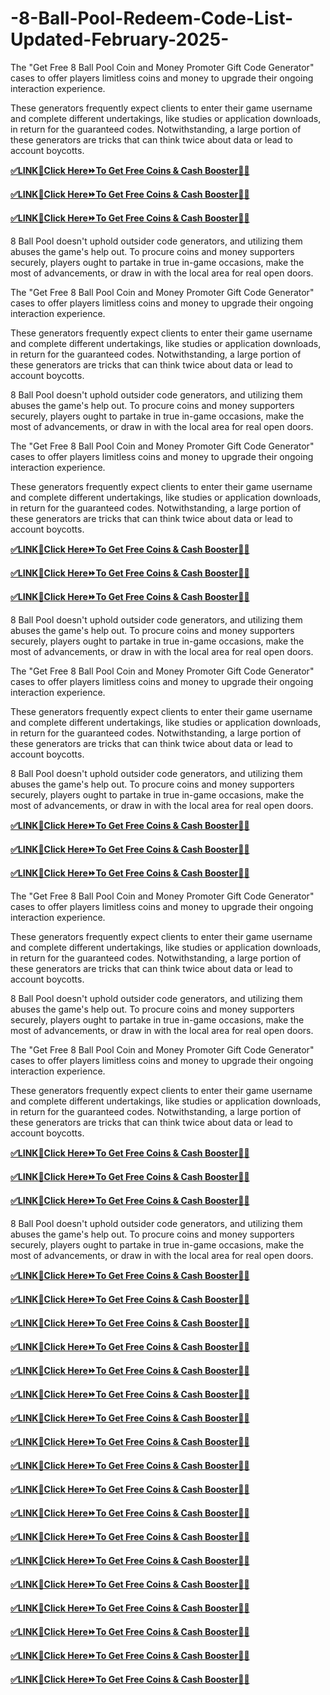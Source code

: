 # -8-Ball-Pool-Redeem-Code-List-Updated-February-2025-


The "Get Free 8 Ball Pool Coin and Money Promoter Gift Code Generator" cases to offer players limitless coins and money to upgrade their ongoing interaction experience.

These generators frequently expect clients to enter their game username and complete different undertakings, like studies or application downloads, in return for the guaranteed codes. Notwithstanding, a large portion of these generators are tricks that can think twice about data or lead to account boycotts.

**[✅LINK📲Click Here⏩To Get Free Coins & Cash Booster🔶🔷](https://tinyurl.com/h8ba248ballpol)**

**[✅LINK📲Click Here⏩To Get Free Coins & Cash Booster🔶🔷](https://tinyurl.com/h8ba248ballpol)**

**[✅LINK📲Click Here⏩To Get Free Coins & Cash Booster🔶🔷](https://tinyurl.com/h8ba248ballpol)**

8 Ball Pool doesn't uphold outsider code generators, and utilizing them abuses the game's help out. To procure coins and money supporters securely, players ought to partake in true in-game occasions, make the most of advancements, or draw in with the local area for real open doors.

The "Get Free 8 Ball Pool Coin and Money Promoter Gift Code Generator" cases to offer players limitless coins and money to upgrade their ongoing interaction experience.

These generators frequently expect clients to enter their game username and complete different undertakings, like studies or application downloads, in return for the guaranteed codes. Notwithstanding, a large portion of these generators are tricks that can think twice about data or lead to account boycotts.

8 Ball Pool doesn't uphold outsider code generators, and utilizing them abuses the game's help out. To procure coins and money supporters securely, players ought to partake in true in-game occasions, make the most of advancements, or draw in with the local area for real open doors.


The "Get Free 8 Ball Pool Coin and Money Promoter Gift Code Generator" cases to offer players limitless coins and money to upgrade their ongoing interaction experience.

These generators frequently expect clients to enter their game username and complete different undertakings, like studies or application downloads, in return for the guaranteed codes. Notwithstanding, a large portion of these generators are tricks that can think twice about data or lead to account boycotts.

**[✅LINK📲Click Here⏩To Get Free Coins & Cash Booster🔶🔷](https://tinyurl.com/h8ba248ballpol)**

**[✅LINK📲Click Here⏩To Get Free Coins & Cash Booster🔶🔷](https://tinyurl.com/h8ba248ballpol)**

**[✅LINK📲Click Here⏩To Get Free Coins & Cash Booster🔶🔷](https://tinyurl.com/h8ba248ballpol)**

8 Ball Pool doesn't uphold outsider code generators, and utilizing them abuses the game's help out. To procure coins and money supporters securely, players ought to partake in true in-game occasions, make the most of advancements, or draw in with the local area for real open doors.



The "Get Free 8 Ball Pool Coin and Money Promoter Gift Code Generator" cases to offer players limitless coins and money to upgrade their ongoing interaction experience.

These generators frequently expect clients to enter their game username and complete different undertakings, like studies or application downloads, in return for the guaranteed codes. Notwithstanding, a large portion of these generators are tricks that can think twice about data or lead to account boycotts.

8 Ball Pool doesn't uphold outsider code generators, and utilizing them abuses the game's help out. To procure coins and money supporters securely, players ought to partake in true in-game occasions, make the most of advancements, or draw in with the local area for real open doors.


**[✅LINK📲Click Here⏩To Get Free Coins & Cash Booster🔶🔷](https://tinyurl.com/h8ba248ballpol)**

**[✅LINK📲Click Here⏩To Get Free Coins & Cash Booster🔶🔷](https://tinyurl.com/h8ba248ballpol)**

**[✅LINK📲Click Here⏩To Get Free Coins & Cash Booster🔶🔷](https://tinyurl.com/h8ba248ballpol)**

The "Get Free 8 Ball Pool Coin and Money Promoter Gift Code Generator" cases to offer players limitless coins and money to upgrade their ongoing interaction experience.

These generators frequently expect clients to enter their game username and complete different undertakings, like studies or application downloads, in return for the guaranteed codes. Notwithstanding, a large portion of these generators are tricks that can think twice about data or lead to account boycotts.

8 Ball Pool doesn't uphold outsider code generators, and utilizing them abuses the game's help out. To procure coins and money supporters securely, players ought to partake in true in-game occasions, make the most of advancements, or draw in with the local area for real open doors.


The "Get Free 8 Ball Pool Coin and Money Promoter Gift Code Generator" cases to offer players limitless coins and money to upgrade their ongoing interaction experience.

These generators frequently expect clients to enter their game username and complete different undertakings, like studies or application downloads, in return for the guaranteed codes. Notwithstanding, a large portion of these generators are tricks that can think twice about data or lead to account boycotts.

**[✅LINK📲Click Here⏩To Get Free Coins & Cash Booster🔶🔷](https://tinyurl.com/h8ba248ballpol)**

**[✅LINK📲Click Here⏩To Get Free Coins & Cash Booster🔶🔷](https://tinyurl.com/h8ba248ballpol)**

**[✅LINK📲Click Here⏩To Get Free Coins & Cash Booster🔶🔷](https://tinyurl.com/h8ba248ballpol)**

8 Ball Pool doesn't uphold outsider code generators, and utilizing them abuses the game's help out. To procure coins and money supporters securely, players ought to partake in true in-game occasions, make the most of advancements, or draw in with the local area for real open doors.

**[✅LINK📲Click Here⏩To Get Free Coins & Cash Booster🔶🔷](https://tinyurl.com/h8ba248ballpol)**

**[✅LINK📲Click Here⏩To Get Free Coins & Cash Booster🔶🔷](https://tinyurl.com/h8ba248ballpol)**

**[✅LINK📲Click Here⏩To Get Free Coins & Cash Booster🔶🔷](https://tinyurl.com/h8ba248ballpol)**

**[✅LINK📲Click Here⏩To Get Free Coins & Cash Booster🔶🔷](https://tinyurl.com/h8ba248ballpol)**

**[✅LINK📲Click Here⏩To Get Free Coins & Cash Booster🔶🔷](https://tinyurl.com/h8ba248ballpol)**

**[✅LINK📲Click Here⏩To Get Free Coins & Cash Booster🔶🔷](https://tinyurl.com/h8ba248ballpol)**

**[✅LINK📲Click Here⏩To Get Free Coins & Cash Booster🔶🔷](https://tinyurl.com/h8ba248ballpol)**

**[✅LINK📲Click Here⏩To Get Free Coins & Cash Booster🔶🔷](https://tinyurl.com/h8ba248ballpol)**

**[✅LINK📲Click Here⏩To Get Free Coins & Cash Booster🔶🔷](https://tinyurl.com/h8ba248ballpol)**

**[✅LINK📲Click Here⏩To Get Free Coins & Cash Booster🔶🔷](https://tinyurl.com/h8ba248ballpol)**

**[✅LINK📲Click Here⏩To Get Free Coins & Cash Booster🔶🔷](https://tinyurl.com/h8ba248ballpol)**

**[✅LINK📲Click Here⏩To Get Free Coins & Cash Booster🔶🔷](https://tinyurl.com/h8ba248ballpol)**

**[✅LINK📲Click Here⏩To Get Free Coins & Cash Booster🔶🔷](https://tinyurl.com/h8ba248ballpol)**

**[✅LINK📲Click Here⏩To Get Free Coins & Cash Booster🔶🔷](https://tinyurl.com/h8ba248ballpol)**

**[✅LINK📲Click Here⏩To Get Free Coins & Cash Booster🔶🔷](https://tinyurl.com/h8ba248ballpol)**

**[✅LINK📲Click Here⏩To Get Free Coins & Cash Booster🔶🔷](https://tinyurl.com/h8ba248ballpol)**

**[✅LINK📲Click Here⏩To Get Free Coins & Cash Booster🔶🔷](https://tinyurl.com/h8ba248ballpol)**

**[✅LINK📲Click Here⏩To Get Free Coins & Cash Booster🔶🔷](https://tinyurl.com/h8ba248ballpol)**
